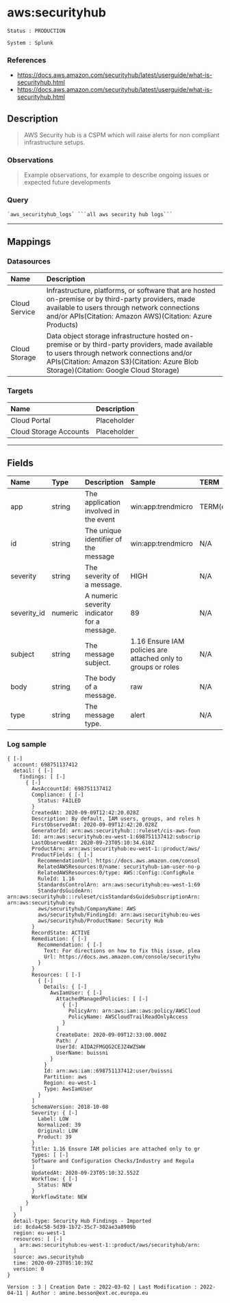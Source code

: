 
# aws:securityhub
`Status : PRODUCTION`

`System : Splunk`

### References
- https://docs.aws.amazon.com/securityhub/latest/userguide/what-is-securityhub.html
- https://docs.aws.amazon.com/securityhub/latest/userguide/what-is-securityhub.html

## Description
>AWS Security hub is a CSPM which will raise alerts for non compliant infrastructure setups.

### Observations
>Example observations, for example to describe ongoing issues or expected future developments


### Query
    `aws_securityhub_logs` ```all aws security hub logs```


---
## Mappings
### Datasources
| Name          | Description                                                                                                                                                                                                                          |
|:--------------|:-------------------------------------------------------------------------------------------------------------------------------------------------------------------------------------------------------------------------------------|
| Cloud Service | Infrastructure, platforms, or software that are hosted on-premise or by third-party providers, made available to users through network connections and/or APIs(Citation: Amazon AWS)(Citation: Azure Products)                       |
| Cloud Storage | Data object storage infrastructure hosted on-premise or by third-party providers, made available to users through network connections and/or APIs(Citation: Amazon S3)(Citation: Azure Blob Storage)(Citation: Google Cloud Storage) |

### Targets
| Name                   | Description   |
|:-----------------------|:--------------|
| Cloud Portal           | Placeholder   |
| Cloud Storage Accounts | Placeholder   |
---

## Fields
| Name        | Type    | Description                                 | Sample                                                        | TERM            | Parsing    | Retrieved   | CIM   | Extraction                                                                             |
|:------------|:--------|:--------------------------------------------|:--------------------------------------------------------------|:----------------|:-----------|:------------|:------|:---------------------------------------------------------------------------------------|
| app         | string  | The application involved in the event       | win:app:trendmicro                                            | TERM(eventid=*) | calculated | True        | *     | N/A                                                                                    |
| id          | string  | The unique identifier of the message        | win:app:trendmicro                                            | N/A             | N/A        | True        | N/A   | detail.findings{}.ProductFields.aws/securityhub/FindingId                              |
| severity    | string  | The severity of a message.                  | HIGH                                                          | N/A             | N/A        | True        | N/A   | EVAL-severity = lower('detail.findings{}.Severity.Label')                              |
| severity_id | numeric | A numeric severity indicator for a message. | 89                                                            | N/A             | N/A        | True        | N/A   | FIELDALIAS-detail.findings.Severity.Normalized = detail.findings{}.Severity.Normalized |
| subject     | string  | The message subject.                        | 1.16 Ensure IAM policies are attached only to groups or roles | N/A             | N/A        | True        | N/A   | FIELDALIAS-detail.findings.Title = detail.findings{}.Title                             |
| body        | string  | The body of a message.                      | raw                                                           | N/A             | N/A        | True        | N/A   | EVAL-body = spath(_raw, "detail.findings{}")                                           |
| type        | string  | The message type.                           | alert                                                         | N/A             | N/A        | True        | N/A   | EVAL-type = "alert"                                                                    |

### Log sample
```
{ [-]
  account: 698751137412
  detail: { [-]
    findings: [ [-]
      { [-]
        AwsAccountId: 698751137412
        Compliance: { [-]
          Status: FAILED
        }
        CreatedAt: 2020-09-09T12:42:20.028Z
        Description: By default, IAM users, groups, and roles h
        FirstObservedAt: 2020-09-09T12:42:20.028Z
        GeneratorId: arn:aws:securityhub:::ruleset/cis-aws-foun
        Id: arn:aws:securityhub:eu-west-1:698751137412:subscrip
        LastObservedAt: 2020-09-23T05:10:34.610Z
        ProductArn: arn:aws:securityhub:eu-west-1::product/aws/
        ProductFields: { [-]
          RecommendationUrl: https://docs.aws.amazon.com/consol
          RelatedAWSResources:0/name: securityhub-iam-user-no-p
          RelatedAWSResources:0/type: AWS::Config::ConfigRule
          RuleId: 1.16
          StandardsControlArn: arn:aws:securityhub:eu-west-1:69
          StandardsGuideArn: arn:aws:securityhub:::ruleset/cisStandardsGuideSubscriptionArn: arn:aws:securityhub:eu
          aws/securityhub/CompanyName: AWS
          aws/securityhub/FindingId: arn:aws:securityhub:eu-wes
          aws/securityhub/ProductName: Security Hub
        }
        RecordState: ACTIVE
        Remediation: { [-]
          Recommendation: { [-]
            Text: For directions on how to fix this issue, plea
            Url: https://docs.aws.amazon.com/console/securityhu
          }
        }
        Resources: [ [-]
          { [-]
            Details: { [-]
              AwsIamUser: { [-]
                AttachedManagedPolicies: [ [-]
                  { [-]
                    PolicyArn: arn:aws:iam::aws:policy/AWSCloud
                    PolicyName: AWSCloudTrailReadOnlyAccess
                  }
                ]
                CreateDate: 2020-09-09T12:33:00.000Z
                Path: /
                UserId: AIDA2FMGQG2CEJZ4WZSWW
                UserName: buissni
              }
            }
            Id: arn:aws:iam::698751137412:user/buissni
            Partition: aws
            Region: eu-west-1
            Type: AwsIamUser
          }
        ]
        SchemaVersion: 2018-10-08
        Severity: { [-]
          Label: LOW
          Normalized: 39
          Original: LOW
          Product: 39
        }
        Title: 1.16 Ensure IAM policies are attached only to gr
        Types: [ [-]
        Software and Configuration Checks/Industry and Regula
        ]
        UpdatedAt: 2020-09-23T05:10:32.552Z
        Workflow: { [-]
          Status: NEW
        }
        WorkflowState: NEW
      }
    ]
  }
  detail-type: Security Hub Findings - Imported
  id: 8cda4c58-5d39-1b72-35c7-302ae3a8909b
  region: eu-west-1
  resources: [ [-]
    arn:aws:securityhub:eu-west-1::product/aws/securityhub/arn:
  ]
  source: aws.securityhub
  time: 2020-09-23T05:10:39Z
  version: 0
}
```

`Version : 3 | Creation Date : 2022-03-02 | Last Modification : 2022-04-11 | Author : amine.besson@ext.ec.europa.eu`

